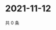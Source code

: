# 2021-11-12

共 0 条

<!-- BEGIN WEIBO -->
<!-- 最后更新时间 Fri Nov 12 2021 08:14:21 GMT+0800 (China Standard Time) -->

<!-- END WEIBO -->
